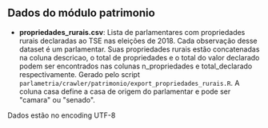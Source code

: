 ## Dados do módulo patrimonio

- **propriedades_rurais.csv**: Lista de parlamentares com propriedades rurais declaradas ao TSE nas eleições de 2018. Cada observação desse dataset é um parlamentar. Suas propriedades rurais estão concatenadas na coluna descricao, o total de propriedades e o total do valor declarado podem ser encontrados nas colunas n_propriedades e total_declarado respectivamente. Gerado pelo script `parlametria/crawler/patrimonio/export_propriedades_rurais.R`. A coluna casa define a casa de origem do parlamentar e pode ser "camara" ou "senado".

Dados estão no encoding UTF-8